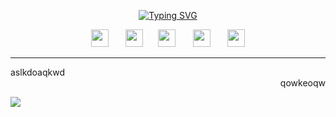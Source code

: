 <p align="center">
<a href="https://git.io/typing-svg"><img src="https://readme-typing-svg.demolab.com?font=Fira+Code&weight=700&size=25&duration=4000&pause=1000&color=00FF41&center=true&width=443&height=80&lines=%F0%9F%96%96+Hello+World!;I'm+Jon" alt="Typing SVG" /></a>
</p>

<div align="center">
  
  <!-- Contacts tags -->
<a href="mailto:sennasjonatas@gmail.com"><img height="28" width="28" src="https://cdn.simpleicons.org/gmail/00FF41" /></a>
&#8287;&#8287;&#8287;&#8287;&#8287;
<a href="https://github.com/apocsenpai"><img height="28" width="28" src="https://cdn.simpleicons.org/github/00FF41" /></a>&#8287;&#8287;&#8287;&#8287;&#8287;
<a href="https://www.linkedin.com/in/jonatas-sennas-69a359221/"><img height="28" width="28" src="https://cdn.simpleicons.org/linkedin/00FF41" /></a>
&#8287;&#8287;&#8287;&#8287;&#8287;
<a href="https://discordapp.com/users/319828221933649920"><img height="28" width="28" src="https://cdn.simpleicons.org/discord/00FF41" /></a>
&#8287;&#8287;&#8287;&#8287;&#8287;
<a href="https://twitter.com/apocsenpai"><img height="28" width="28" src="https://cdn.simpleicons.org/twitter/00FF41" /></a>
  
</div>

<hr>
<div align="left" width="45%">
  aslkdoaqkwd
  </div>
  
<div align="right" width="45%">
  qowkeoqw
  </div>

<a href="https://visitorbadge.io/status?path=https%3A%2F%2Fgithub.com%2Fapocsenpai"><img src="https://api.visitorbadge.io/api/daily?path=https%3A%2F%2Fgithub.com%2Fapocsenpai&label=profile.dailyVisitors&labelColor=%23003b00&countColor=%23008f11&style=plastic&labelStyle=none" /></a>
<!--
**apocsenpai/apocsenpai** is a ✨ _special_ ✨ repository because its `README.md` (this file) appears on your GitHub profile.

Here are some ideas to get you started:

- 🔭 I’m currently working on ...
- 🌱 I’m currently learning ...
- 👯 I’m looking to collaborate on ...
- 🤔 I’m looking for help with ...
- 💬 Ask me about ...
- 📫 How to reach me: ...
- 😄 Pronouns: ...
- ⚡ Fun fact: ...
-->

<!--
Color pallette

Vampire Black - #0D0208
Dark Green - #003B00
Islamic Green - #008F11
Malachite - #00FF41
-->

